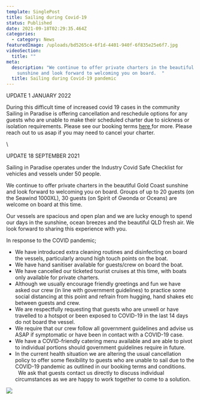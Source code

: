 ```yaml
---
template: SinglePost
title: Sailing during Covid-19
status: Published
date: 2021-09-18T02:29:35.464Z
categories:
  - category: News
featuredImage: /uploads/bd5265c4-6f1d-4401-940f-6f835e25e6f7.jpg
videoSection:
  title: ""
meta:
  description: "We continue to offer private charters in the beautiful Gold Coast
    sunshine and look forward to welcoming you on board.  "
  title: Sailing during Covid-19 pandemic
---
```

UPDATE 1 JANUARY 2022

During this difficult time of increased covid 19 cases in the community Sailing in Paradise is offering cancellation and reschedule options for any guests who are unable to make their scheduled charter due to sickness or isolation requirements.   Please see our booking terms [here ](https://sailinginparadise.com.au/bookings-and-cancellation-policy/)for more.  Please reach out to us asap if you may need to cancel your charter.  

\    

UPDATE 18 SEPTEMBER 2021

Sailing in Paradise operates under the Industry Covid Safe Checklist for vehicles and vessels under 50 people.    

We continue to offer private charters in the beautiful Gold Coast sunshine and look forward to welcoming you on board.  Groups of up to 20 guests (on the Seawind 1000XL), 30 guests (on Spirit of Gwonda or Oceans) are welcome on board at this time.  

Our vessels are spacious and open plan and we are lucky enough to spend our days in the sunshine, ocean breezes and the beautiful QLD fresh air.  We look forward to sharing this experience with you.

In response to the COVID pandemic;

* We have introduced extra cleaning routines and disinfecting on board the vessels, particularly around high touch points on the boat. 
* We have hand sanitiser available for guests/crew on board the boat.   
* We have cancelled our ticketed tourist cruises at this time, with boats only available for private charters.
* Although we usually encourage friendly greetings and fun we have asked our crew (in line with government guidelines) to practice some social distancing at this point and refrain from hugging, hand shakes etc between guests and crew.
* We are respectfully requesting that guests who are unwell or have travelled to a hotspot or been exposed to COVID-19 in the last 14 days do not board the vessel.  
* We require that our crew follow all government guidelines and advise us ASAP if symptomatic or have been in contact with a COVID-19 case. 
* We have a COVID-friendly catering menu available and are able to pivot to individual portions should government guidelines require in future.
* In the current health situation we are altering the usual cancellation policy to offer some flexibility to guests who are unable to sail due to the COVID-19 pandemic as outlined in our booking terms and conditions.      We ask that guests contact us directly to discuss individual circumstances as we are happy to work together to come to a solution.  

![](/uploads/7a46aa56-ac90-4181-b7c5-ee57acf1182c.jpg)
